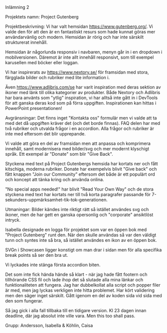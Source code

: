 Inlämning 2

Projektets namn: Project Gutenberg


Projektbeskrivning:
Vi har valt hemsidan https://www.gutenberg.org/. Vi valde den för att den är en fantastiskt resurs som hade kunnat göras mer användarvänlig och modern. Hemsidan är rörig och har inte särskilt strukturerat innehåll.

Hemsidan är någorlunda responsiv i navbaren, menyn går in i en dropdown i mobilversionen. Däremot är inte allt innehåll responsivt, som till exempel karusellen med böcker eller loggan.

Vi har inspirerats av https://www.nextory.se/ för framsidan med stora, färgglada bilder och rubriker med lite information i.

Även https://www.adlibris.com/se har varit inspiration med deras sektion av ikoner med länk till olika kategorier av produkter. Både Nextory och Adlibris har bara använts som "ytlig" inspiration, vi har alltså inte gått in i DevTools för att ganska deras kod som på förra uppgiften. Inspirationen kan hittas i PowerPoint presentationen!

Avgränsningar:
Det finns inget "Kontakta oss" formulär men vi valde att ta med det då uppgiften kräver det (och det borde finnas). FAQ delen har med två rubriker och utvalda frågor i en accordion. Alla frågor och rubriker är inte med eftersom det blir upprepande. 

Vi valde att göra en del av framsidan men att anpassa och komprimera innehåll, samt modernisera med bilder/svg och mer modernt klyschigt språk. Ett exempel är "Donate" som blir "Give Back".

Styckena med text på Project Gutenbergs hemsida har kortats ner och fått kitschiga, moderna rubriker. Donate har exempelvis blivit "Give back" och fått knappen "Join our Community" eftersom det både är ett populärt ord och koncept att tänka kring och använda onlina.

"No special apps needed!" har blivit "Read Your Own Way" och de stora styckena med text har kortats ner till två korta paragrafer passande för 7-sekunders-uppmärksamhet-tik-tok-generationen.

Utmaningar:
Bilder kändes inte riktigt rätt så istället användes svg och ikoner, men de har gett en ganska opersonlig och "corporate" ansiktlöst intryck.

Isabella designade en logga för projektet som var en öppen bok med "Project Gutenberg" runt den. När den skulle användas så var den väldigt tunn och syntes inte så bra, så istället användes en ikon av en öppen bok.

SVGn i Showcasen ligger konstigt om man drar i sidan men för alla specifika break points så ser den bra ut.

Vi lyckades inte stänga första accordion biten.

Det som inte fick hända hände så klart - när jag hade fått footern och tillhörande CSS fil och lade ihop det så slutade alla mina länkar och funktionaliteten att fungera. Jag har dubbelkollat alla script och popper filer är med, men jag lyckas verkligen inte hitta problemet. Har kört validering men den säger inget särskilt. Gått igenom en del av koden sida vid sida med den som fungerar.

Så jag gick i alla fall tillbaka till en tidigare version. Kl 23 dagen innan deadline, där jag absolut inte ville vara. Men this too shall pass.

Grupp:
Andersson, Isabella & Köhlin, Caisa



